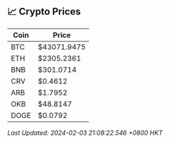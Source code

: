 ## 📈 Crypto Prices

| Coin | Price |
| ---- | ----- |
| BTC | $43071.9475 |
| ETH | $2305.2361 |
| BNB | $301.0714 |
| CRV | $0.4612 |
| ARB | $1.7952 |
| OKB | $48.8147 |
| DOGE | $0.0792 |

_Last Updated: 2024-02-03 21:08:22.546 +0800 HKT_